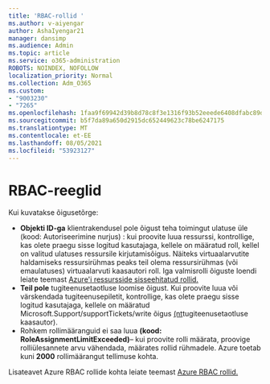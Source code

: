 ```yaml
---
title: 'RBAC-rollid '
ms.author: v-aiyengar
author: AshaIyengar21
manager: dansimp
ms.audience: Admin
ms.topic: article
ms.service: o365-administration
ROBOTS: NOINDEX, NOFOLLOW
localization_priority: Normal
ms.collection: Adm_O365
ms.custom:
- "9003230"
- "7265"
ms.openlocfilehash: 1faa9f69942d39b8d78c8f3e1316f93b52eeede6408dfabc89d0f7fe38b86fb3
ms.sourcegitcommit: b5f7da89a650d2915dc652449623c78be6247175
ms.translationtype: MT
ms.contentlocale: et-EE
ms.lasthandoff: 08/05/2021
ms.locfileid: "53923127"
---
```

# <a name="rbac-rules"></a>RBAC-reeglid

Kui kuvatakse õigusetõrge: 

- **Objekti ID-ga** klientrakendusel pole õigust teha toimingut ulatuse üle (kood: Autoriseerimine nurjus) : kui proovite luua ressurssi, kontrollige, kas olete praegu sisse logitud kasutajaga, kellele on määratud roll, kellel on valitud ulatuses ressursile kirjutamisõigus. Näiteks virtuaalarvutite haldamiseks ressursirühmas peaks teil [](https://docs.microsoft.com/azure/role-based-access-control/built-in-roles?WT.mc_id=Portal-Microsoft_Azure_Support#virtual-machine-contributor) olema ressursirühmas (või emaulatuses) virtuaalarvuti kaasautori roll. Iga valmisrolli õiguste loendi leiate teemast [Azure'i ressursside sisseehitatud rollid.](https://docs.microsoft.com/azure/role-based-access-control/built-in-roles?WT.mc_id=Portal-Microsoft_Azure_Support)
- **Teil pole** tugiteenusetaotluse loomise õigust. Kui proovite luua või värskendada tugiteenusepiletit, kontrollige, kas olete praegu sisse logitud kasutajaga, kellele on määratud Microsoft.Support/supportTickets/write õigus [(nt](https://docs.microsoft.com/azure/role-based-access-control/built-in-roles?WT.mc_id=Portal-Microsoft_Azure_Support#support-request-contributor)tugiteenusetaotluse kaasautor).
- Rohkem rollimääranguid ei saa luua **(kood: RoleAssignmentLimitExceeded)**– kui proovite rolli määrata, proovige rolliülesannete arvu vähendada, määrates rollid rühmadele. Azure toetab kuni **2000** rollimäärangut tellimuse kohta.

Lisateavet Azure RBAC rollide kohta leiate teemast [Azure RBAC rollid.](https://docs.microsoft.com/azure/role-based-access-control/role-assignments-portal?WT.mc_id=Portal-Microsoft_Azure_Support)
